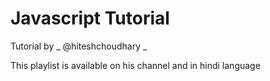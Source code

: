 # Javascript Tutorial

Tutorial by _ @hiteshchoudhary _

This playlist is available on his channel and in hindi language

